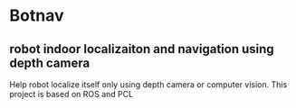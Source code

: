 # Botnav
## robot indoor localizaiton and navigation using depth camera
Help robot localize itself only using depth camera or computer vision. 
This project is based on ROS and PCL
